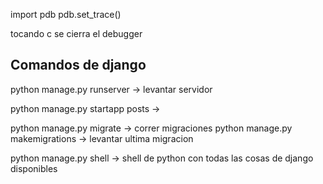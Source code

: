 
<!-- Abrir debbuger -->
import pdb
pdb.set_trace()

tocando c se cierra el debugger
<!--  -->



## Comandos de django
python manage.py runserver -> levantar servidor

python manage.py startapp posts -> 

python manage.py migrate -> correr migraciones
python manage.py makemigrations -> levantar ultima migracion

python manage.py shell -> shell de python con todas las cosas de django disponibles
